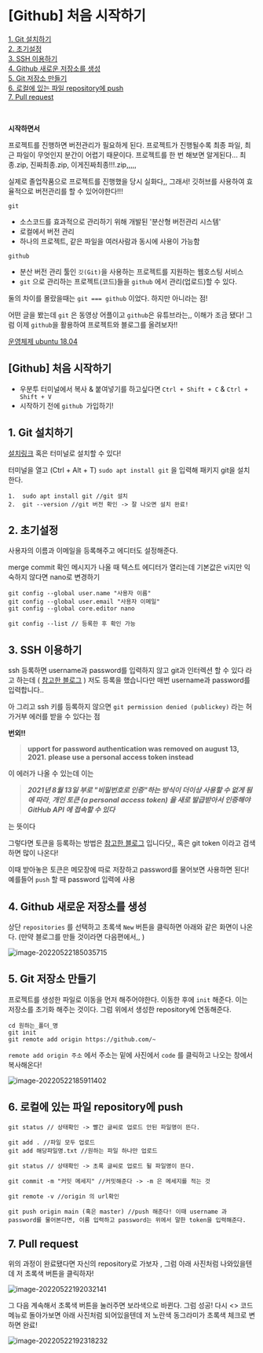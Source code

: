
<br/>


# [Github] 처음 시작하기
[1. Git 설치하기 ](#1-git-설치하기) <br/>
[2. 초기설정 ](#2-초기설정) <br/>
[3. SSH 이용하기](#3-ssh-이용하기) <br/>
[4. Github 새로운 저장소를 생성](#4-github-새로운-저장소를-생성) <br/>
[5. Git 저장소 만들기](#5-git-저장소-만들기) <br/>
[6. 로컬에 있는 파일 repository에 push](#6-로컬에-있는-파일-repository에-push) <br/>
[7. Pull request](#7-pull-request) <br/>

<br/>

**시작하면서** 

프로젝트를 진행하면 버전관리가 필요하게 된다. 프로젝트가 진행될수록 최종 파일, 최근 파일이 무엇인지 분간이 어렵기 때문이다. 프로젝트를 한 번 해보면 알게된다... 최종.zip, 진짜최종.zip, 이게진짜최종!!!.zip,,,,,

실제로 졸업작품으로 프로젝트를 진행했을 당시 실화다,, 그래서! 깃허브를 사용하여 효율적으로 버전관리를 할 수 있어야한다!!!

`git` 

* 소스코드를 효과적으로 관리하기 위해 개발된 '분산형 버전관리 시스템'
* 로컬에서 버전 관리 
* 하나의 프로젝트, 같은 파일을 여러사람과 동시에 사용이 가능함

`github`

* 분산 버전 관리 툴인 `깃(Git)`을 사용하는 프로젝트를 지원하는 웹호스팅 서비스 
* `git` 으로 관리하는 프로젝트(코드)들을 `github` 에서 관리(업로드)할 수 있다.

 둘의 차이를 몰랐을때는 `git === github` 이었다. 하지만 아니라는 점! 

어떤 글을 봤는데 `git` 은 동영상 어플이고 `github`은 유튜브라는,, 이해가 조금 됐다! 그럼 이제 `github`을 활용하여 프로젝트와 블로그를 올려보자!!

  

<u>운영체제 ubuntu 18.04</u>



## [Github] 처음 시작하기

* 우분투 터미널에서 복사 & 붙여넣기를 하고싶다면 `Ctrl + Shift + C` & `Ctrl + Shift + V`
* 시작하기 전에 `github `가입하기!

## 1. Git 설치하기 

[설치링크](https://git-scm.com/download/linux) 혹은 터미널로 설치할 수 있다!

터미널을 열고 (Ctrl + Alt + T)  `sudo apt install git` 을 입력해 패키지 git을 설치한다.

```
1.  sudo apt install git //git 설치 
2.  git --version //git 버전 확인 -> 잘 나오면 설치 완료!
```



## 2. 초기설정 

사용자의 이름과 이메일을 등록해주고 에디터도 설정해준다.

merge commit 확인 메시지가 나올 때 텍스트 에디터가 열리는데 기본값은 vi지만 익숙하지 않다면 nano로 변경하기 

```
git config --global user.name "사용자 이름" 
git config --global user.email "사용자 이메일"
git config --global core.editor nano 

git config --list // 등록한 후 확인 가능 
```



## 3. SSH 이용하기 

ssh 등록하면 username과 password를 입력하지 않고 git과 인터렉션 할 수 있다 라고 하는데 ( [참고한 블로그](https://devocean.sk.com/blog/techBoardDetail.do?ID=163311) ) 저도 등록을 했습니다만 매번 username과 password를 입력합니다..

아 그리고 ssh 키를 등록하지 않으면 `git permission denied (publickey)` 라는 허가거부 에러를 받을 수 있다는 점 

**번외!!** 

> **upport for password authentication was removed on august 13, 2021.** 
>        **please use a personal access token instead**

이 에러가 나올 수 있는데 이는

> ***2021년 8월 13일 부로 "비밀번호로 인증"하는 방식이 더이상 사용할 수 없게 됨에 따라***, ***개인 토큰 (a personal access token) 을 새로 발급받아서 인증해야 GitHub API 에 접속할 수 있다*** 

는 뜻이다 

그렇다면 토큰을 등록하는 방법은 [참고한 블로그](https://hoohaha.tistory.com/37) 입니다닷,, 혹은 git token 이라고 검색하면 많이 나온다!

이때 받아놓은 토큰은 메모장에 따로 저장하고 password를 물어보면 사용하면 된다! 예를들어 `push` 할 때 password 입력에 사용 



## 4. Github 새로운 저장소를 생성 

상단 `repositories` 를 선택하고 초록색 `New` 버튼을 클릭하면 아래와 같은 화면이 나온다. (만약 블로그를 만들 것이라면 다음편에서,, )

![image-20220522185035715](https://user-images.githubusercontent.com/104333249/172046093-6fbd7959-8f02-4f89-82a1-bd4748ab3b60.png)


## 5. Git 저장소 만들기 

프로젝트를 생성한 파일로 이동을 먼저 해주어야한다. 이동한 후에 `init` 해준다. 이는 저장소를 초기화 해주는 것이다. 그럼 위에서 생성한 repository에 연동해준다. 

```
cd 원하는_폴더_명
git init
git remote add origin https://github.com/~ 
```

`remote add origin 주소`  에서 주소는 밑에 사진에서 `code` 를 클릭하고 나오는 창에서 복사해온다!

![image-20220522185911402](https://user-images.githubusercontent.com/104333249/172046103-bc9e74dc-49d0-4776-aa6c-427c32af01d9.png)


## 6. 로컬에 있는 파일 repository에 push

```
git status // 상태확인 -> 빨간 글씨로 업로드 안된 파일명이 뜬다.

git add . //파일 모두 업로드 
git add 해당파일명.txt //원하는 파일 하나만 업로드 

git status // 상태확인 -> 초록 글씨로 업로드 될 파일명이 뜬다.

git commit -m "커밋 메세지" //커밋해준다 -> -m 은 메세지를 적는 것 

git remote -v //origin 의 url확인 

git push origin main (혹은 master) //push 해준다! 이때 username 과 password를 물어본다면, 이름 입력하고 password는 위에서 말한 token을 입력해준다.
```

 

## 7. Pull request

위의 과정이 완료됐다면 자신의 repository로 가보자 , 그럼 아래 사진처럼 나와있을텐데 저 초록색 버튼을 클릭하자!

![image-20220522192032141](https://user-images.githubusercontent.com/104333249/172046119-89309737-000c-4df5-a04a-f8e1795261a0.png)

그 다음 계속해서 초록색 버튼을 눌러주면 보라색으로 바뀐다. 그럼 성공! 다시 <> 코드 메뉴로 돌아가보면 아래 사진처럼 되어있을텐데 저 노란색 동그라미가 초록색 체크로 변하면 완료!

![image-20220522192318232](https://user-images.githubusercontent.com/104333249/172046130-3efd1410-2feb-4347-b57a-65bcf0c2b2ef.png)

<br/>
<br/>
